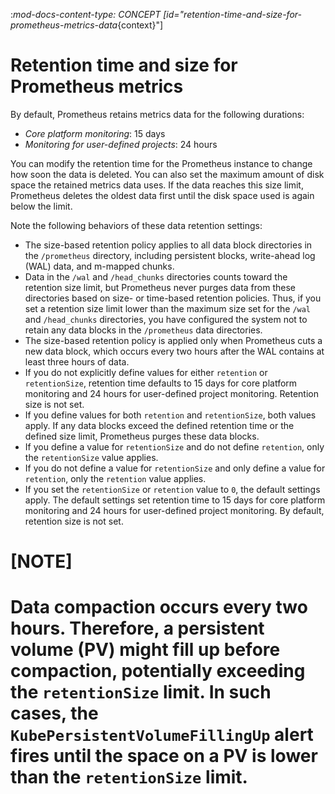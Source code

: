 :_mod-docs-content-type: CONCEPT
[id="retention-time-and-size-for-prometheus-metrics-data_{context}"]
# Retention time and size for Prometheus metrics

By default, Prometheus retains metrics data for the following durations:

* *Core platform monitoring*: 15 days
* *Monitoring for user-defined projects*: 24 hours

You can modify the retention time for the Prometheus instance to change how soon the data is deleted. You can also set the maximum amount of disk space the retained metrics data uses. If the data reaches this size limit, Prometheus deletes the oldest data first until the disk space used is again below the limit.

Note the following behaviors of these data retention settings:

* The size-based retention policy applies to all data block directories in the `/prometheus` directory, including persistent blocks, write-ahead log (WAL) data, and m-mapped chunks.
* Data in the `/wal` and `/head_chunks` directories counts toward the retention size limit, but Prometheus never purges data from these directories based on size- or time-based retention policies.
Thus, if you set a retention size limit lower than the maximum size set for the `/wal` and `/head_chunks` directories, you have configured the system not to retain any data blocks in the `/prometheus` data directories.
* The size-based retention policy is applied only when Prometheus cuts a new data block, which occurs every two hours after the WAL contains at least three hours of data.
* If you do not explicitly define values for either `retention` or `retentionSize`, retention time defaults to 15 days for core platform monitoring and 24 hours for user-defined project monitoring. Retention size is not set.
* If you define values for both `retention` and `retentionSize`, both values apply.
If any data blocks exceed the defined retention time or the defined size limit, Prometheus purges these data blocks.
* If you define a value for `retentionSize` and do not define `retention`, only the `retentionSize` value applies.
* If you do not define a value for `retentionSize` and only define a value for `retention`, only the `retention` value applies.
* If you set the `retentionSize` or `retention` value to `0`, the default settings apply. The default settings set retention time to 15 days for core platform monitoring and 24 hours for user-defined project monitoring. By default, retention size is not set.

# [NOTE]
# Data compaction occurs every two hours. Therefore, a persistent volume (PV) might fill up before compaction, potentially exceeding the `retentionSize` limit. In such cases, the `KubePersistentVolumeFillingUp` alert fires until the space on a PV is lower than the `retentionSize` limit.
